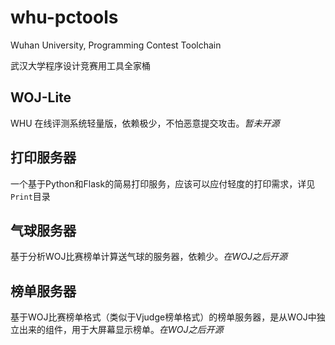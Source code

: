 # whu-pctools
Wuhan University, Programming Contest Toolchain

武汉大学程序设计竞赛用工具全家桶

## WOJ-Lite

WHU 在线评测系统轻量版，依赖极少，不怕恶意提交攻击。*暂未开源*

## 打印服务器

一个基于Python和Flask的简易打印服务，应该可以应付轻度的打印需求，详见`Print`目录

## 气球服务器

基于分析WOJ比赛榜单计算送气球的服务器，依赖少。*在WOJ之后开源*

## 榜单服务器

基于WOJ比赛榜单格式（类似于Vjudge榜单格式）的榜单服务器，是从WOJ中独立出来的组件，用于大屏幕显示榜单。*在WOJ之后开源*
